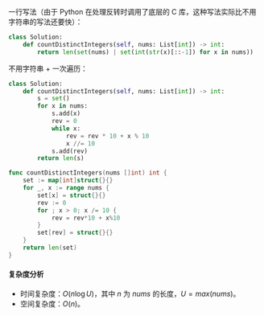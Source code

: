一行写法（由于 Python 在处理反转时调用了底层的 C 库，这种写法实际比不用字符串的写法还要快）：

```py
class Solution:
    def countDistinctIntegers(self, nums: List[int]) -> int:
        return len(set(nums) | set(int(str(x)[::-1]) for x in nums))
```

不用字符串 + 一次遍历：

```py [sol1-Python3]
class Solution:
    def countDistinctIntegers(self, nums: List[int]) -> int:
        s = set()
        for x in nums:
            s.add(x)
            rev = 0
            while x:
                rev = rev * 10 + x % 10
                x //= 10
            s.add(rev)
        return len(s)
```

```go [sol1-Go]
func countDistinctIntegers(nums []int) int {
	set := map[int]struct{}{}
	for _, x := range nums {
		set[x] = struct{}{}
		rev := 0
		for ; x > 0; x /= 10 {
			rev = rev*10 + x%10
		}
		set[rev] = struct{}{}
	}
	return len(set)
}
```

#### 复杂度分析

- 时间复杂度：$O(n\log U)$，其中 $n$ 为 $\textit{nums}$ 的长度，$U=max(\textit{nums})$。
- 空间复杂度：$O(n)$。
